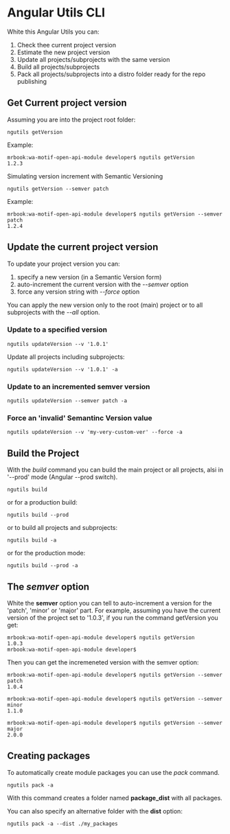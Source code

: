 # Angular Utils CLI

White this Angular Utils you can:
1. Check thee current project version
2. Estimate the new project version
3. Update all projects/subprojects with the same version
4. Build all projects/subprojects
5. Pack all projects/subprojects into a distro folder ready for the repo publishing


## Get Current project version

Assuming you are into the project root folder:

```console
ngutils getVersion
```

Example:
```terminal
mrbook:wa-motif-open-api-module developer$ ngutils getVersion
1.2.3
```


Simulating version increment with Semantic Versioning
```console
ngutils getVersion --semver patch
```

Example:

```terminal
mrbook:wa-motif-open-api-module developer$ ngutils getVersion --semver patch
1.2.4
```

## Update the current project version

To update your project version you can:

1. specify a new version (in a Semantic Version form)
2. auto-increment the current version with the *--semver* option
3. force any version string with *--force* option

You can apply the new version only to the root (main) project or to all subprojects with the *--all* option.

### Update to a specified version

```console
ngutils updateVersion --v '1.0.1'
```

Update all projects including subprojects:

```console
ngutils updateVersion --v '1.0.1' -a
```

### Update to an incremented semver version

```console
ngutils updateVersion --semver patch -a
```

### Force an 'invalid' Semantinc Version value

```console
ngutils updateVersion --v 'my-very-custom-ver' --force -a
```

## Build the Project

With the *build* command you can build the main project or all projects, alsi in '--prod' mode (Angular --prod switch).

```console
ngutils build 
```

or for a production build:

```console
ngutils build --prod
```

or to build all projects and subprojects:

```console
ngutils build -a
```

or for the production mode:

```console
ngutils build --prod -a
```




## The *semver* option

White the **semver** option you can tell to auto-increment a version for the 'patch', 'minor' or 'major' part.
For example, assuming you have the current version of the project set to '1.0.3', if you run the command getVersion you get:

```terminal
mrbook:wa-motif-open-api-module developer$ ngutils getVersion
1.0.3
mrbook:wa-motif-open-api-module developer$ 
```

Then you can get the incremeneted version with the semver option:

```terminal
mrbook:wa-motif-open-api-module developer$ ngutils getVersion --semver patch 
1.0.4

mrbook:wa-motif-open-api-module developer$ ngutils getVersion --semver minor
1.1.0

mrbook:wa-motif-open-api-module developer$ ngutils getVersion --semver major
2.0.0
```

## Creating packages
To automatically create module packages you can use the *pack* command.

```console
ngutils pack -a 
```

With this command creates a folder named **package_dist** with all packages.

You can also specify an alternative folder with the **dist** option:

```console
ngutils pack -a --dist ./my_packages 
```
